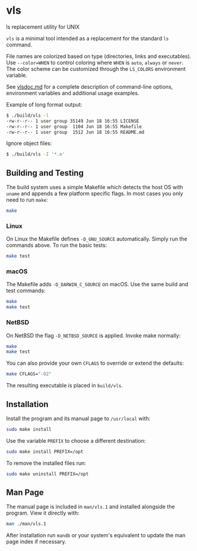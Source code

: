 # vls
ls replacement utility for UNIX

`vls` is a minimal tool intended as a replacement for the standard `ls` command.

File names are colorized based on type (directories, links and executables). Use `--color=WHEN` to control coloring where `WHEN` is `auto`, `always` or `never`. The color scheme can be customized through the `LS_COLORS` environment variable.

See [vlsdoc.md](./vlsdoc.md) for a complete description of command-line options, environment variables and additional usage examples.

Example of long format output:

```sh
$ ./build/vls -l
-rw-r--r-- 1 user group 35149 Jun 18 16:55 LICENSE
-rw-r--r-- 1 user group  1104 Jun 18 16:55 Makefile
-rw-r--r-- 1 user group  1512 Jun 18 16:55 README.md
```

Ignore object files:

```sh
$ ./build/vls -I '*.o'
```

## Building and Testing
The build system uses a simple Makefile which detects the host OS with
`uname` and appends a few platform specific flags. In most cases you only
need to run `make`:

```sh
make
```

### Linux
On Linux the Makefile defines `-D_GNU_SOURCE` automatically. Simply run the
commands above. To run the basic tests:

```sh
make test
```

### macOS
The Makefile adds `-D_DARWIN_C_SOURCE` on macOS. Use the same build and test
commands:

```sh
make
make test
```

### NetBSD
On NetBSD the flag `-D_NETBSD_SOURCE` is applied. Invoke make normally:

```sh
make
make test
```

You can also provide your own `CFLAGS` to override or extend the defaults:

```sh
make CFLAGS="-O2"
```

The resulting executable is placed in `build/vls`.

## Installation
Install the program and its manual page to `/usr/local` with:

```sh
sudo make install
```

Use the variable `PREFIX` to choose a different destination:

```sh
sudo make install PREFIX=/opt
```

To remove the installed files run:

```sh
sudo make uninstall PREFIX=/opt
```


## Man Page
The manual page is included in `man/vls.1` and installed alongside the
program. View it directly with:

```sh
man ./man/vls.1
```

After installation run `mandb` or your system's equivalent to update the
man page index if necessary.
